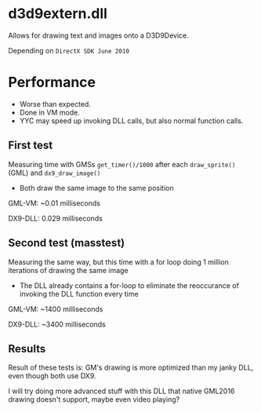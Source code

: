 # d3d9extern.dll

Allows for drawing text and images onto a D3D9Device.

Depending on `DirectX SDK June 2010`

# Performance

- Worse than expected.
- Done in VM mode.
- YYC may speed up invoking DLL calls, but also normal function calls.

## First test
Measuring time with GMSs `get_timer()/1000` after each `draw_sprite()` (GML) and `dx9_draw_image()`
- Both draw the same image to the same position

GML-VM: ~0.01 milliseconds

DX9-DLL: 0.029 milliseconds

## Second test (masstest)

Measuring the same way, but this time with a for loop doing 1 million iterations of drawing the same image
- The DLL already contains a for-loop to eliminate the reoccurance of invoking the DLL function every time

GML-VM: ~1400 milliseconds

DX9-DLL: ~3400 milliseconds

## Results

Result of these tests is: GM's drawing is more optimized than my janky DLL,
even though both use DX9.

I will try doing more advanced stuff with this DLL that native GML2016 drawing doesn't support,
maybe even video playing?
